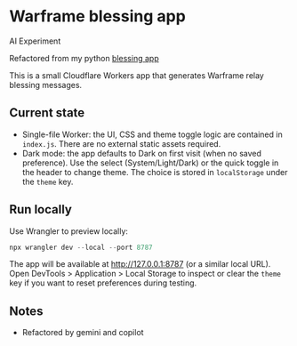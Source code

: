 # Warframe blessing app

AI Experiment

Refactored from my python [blessing app](https://github.com/cyroth/warframe)


This is a small Cloudflare Workers app that generates Warframe relay blessing messages.

Current state
-------------

- Single-file Worker: the UI, CSS and theme toggle logic are contained in `index.js`. There are no external static assets required.
- Dark mode: the app defaults to Dark on first visit (when no saved preference). Use the select (System/Light/Dark) or the quick toggle in the header to change theme. The choice is stored in `localStorage` under the `theme` key.

Run locally
-----------

Use Wrangler to preview locally:

```powershell
npx wrangler dev --local --port 8787
```

The app will be available at <http://127.0.0.1:8787> (or a similar local URL). Open DevTools > Application > Local Storage to inspect or clear the `theme` key if you want to reset preferences during testing.

Notes
-----

- Refactored by gemini and copilot
